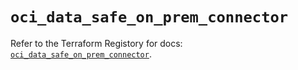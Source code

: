 # `oci_data_safe_on_prem_connector`

Refer to the Terraform Registory for docs: [`oci_data_safe_on_prem_connector`](https://registry.terraform.io/providers/oracle/oci/6.18.0/docs/resources/data_safe_on_prem_connector).
